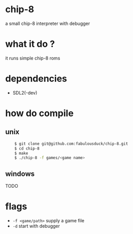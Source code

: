 # chip-8

a small chip-8 interpreter with debugger


# what it do ?

it runs simple chip-8 roms

# dependencies

- SDL2(-dev)

# how do compile

## unix

```bash
    $ git clone git@github.com:fabulousduck/chip-8.git
    $ cd chip-8
    $ make
    $ ./chip-8 -f games/<game name>
```

## windows

TODO

# flags

- `-f <game/path>` supply a game file
- `-d` start with debugger
